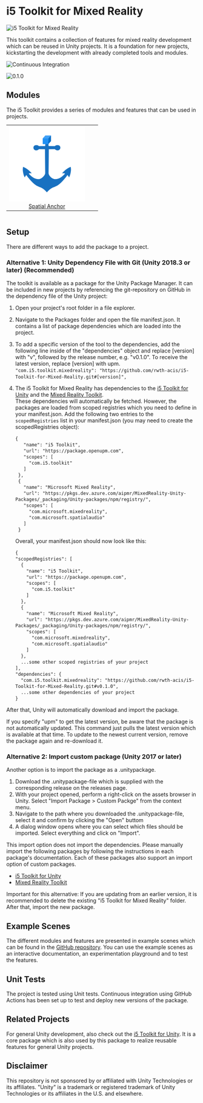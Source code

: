 # i5 Toolkit for Mixed Reality

![i5 Toolkit for Mixed Reality](https://raw.githubusercontent.com/rwth-acis/i5-Toolkit-for-Mixed-Reality/master/Logos/Logo%20wide.svg)

This toolkit contains a collection of features for mixed reality development which can be reused in Unity projects.
It is a foundation for new projects, kickstarting the development with already completed tools and modules.

![Continuous Integration](https://github.com/rwth-acis/i5-Toolkit-for-Mixed-Reality/workflows/Continuous%20Integration/badge.svg)

![0.1.0](https://img.shields.io/badge/version-0.1.0-blue)

## Modules

The i5 Toolkit provides a series of modules and features that can be used in projects.

<table style="text-align: center; vertical-align: middle">
    <tr>
        <td><a href="Documentation/resources/SpatialAnchor.md"><img src="Documentation/resources/ASALogo.png" alt="Spatial Anchor" style="width:200px"/><br/>Spatial Anchor</a></td>
        <td></td>
        <td></td>
    </tr>
</table>

<table style="text-align: center; vertical-align: middle">
</table>

## Setup

There are different ways to add the package to a project.

### Alternative 1: Unity Dependency File with Git (Unity 2018.3 or later) (Recommended)

The toolkit is available as a package for the Unity Package Manager.
It can be included in new projects by referencing the git-repository on GitHub in the dependency file of the Unity project:

1. Open your project's root folder in a file explorer.
2. Navigate to the Packages folder and open the file manifest.json.
   It contains a list of package dependencies which are loaded into the project.
3. To add a specific version of the tool to the dependencies, add the following line inside of the "dependencies" object and replace [version] with "v", followed by the release number, e.g. "v0.1.0".
   To receive the latest version, replace [version] with upm.
   `"com.i5.toolkit.mixedreality": "https://github.com/rwth-acis/i5-Toolkit-for-Mixed-Reality.git#[version]",`
4. The i5 Toolkit for Mixed Reality has dependencies to the [i5 Toolkit for Unity](https://github.com/rwth-acis/i5-Toolkit-for-Unity) and the [Mixed Reality Toolkit](https://github.com/microsoft/MixedRealityToolkit-Unity).   
   These dependencies will automatically be fetched.
   However, the packages are loaded from scoped registries which you need to define in your manifest.json.
   Add the following two entries to the `scopedRegistries` list in your manifest.json (you may need to create the scopedRegistries object):
   ```
   {
      "name": "i5 Toolkit",
      "url": "https://package.openupm.com",
      "scopes": [
        "com.i5.toolkit"
      ]
    },
    {
      "name": "Microsoft Mixed Reality",
      "url": "https://pkgs.dev.azure.com/aipmr/MixedReality-Unity-Packages/_packaging/Unity-packages/npm/registry/",
      "scopes": [
        "com.microsoft.mixedreality",
        "com.microsoft.spatialaudio"
      ]
    }
   ```
    
    Overall, your manifest.json should now look like this:
    ```
    {
    "scopedRegistries": [
      {
        "name": "i5 Toolkit",
        "url": "https://package.openupm.com",
        "scopes": [
          "com.i5.toolkit"
        ]
      },
      {
        "name": "Microsoft Mixed Reality",
        "url": "https://pkgs.dev.azure.com/aipmr/MixedReality-Unity-Packages/_packaging/Unity-packages/npm/registry/",
        "scopes": [
          "com.microsoft.mixedreality",
          "com.microsoft.spatialaudio"
        ]
      },
      ...some other scoped registries of your project
    ],
    "dependencies": {
      "com.i5.toolkit.mixedreality": "https://github.com/rwth-acis/i5-Toolkit-for-Mixed-Reality.git#v0.1.0",
      ...some other dependencies of your project
    }
    ```

After that, Unity will automatically download and import the package.

If you specify "upm" to get the latest version, be aware that the package is not automatically updated.
This command just pulls the latest version which is available at that time.
To update to the newest current version, remove the package again and re-download it.

### Alternative 2: Import custom package (Unity 2017 or later)

Another option is to import the package as a .unitypackage.

1. Download the .unitypackage-file which is supplied with the corresponding release on the releases page.
2. With your project opened, perform a right-click on the assets browser in Unity. Select "Import Package > Custom Packge" from the context menu.
3. Navigate to the path where you downloaded the .unitypackage-file, select it and confirm by clicking the "Open" buttom
4. A dialog window opens where you can select which files should be imported. Select everything and click on "Import".

This import option does not import the dependencies.
Please manually import the following packages by following the instructions in each package's documentation.
Each of these packages also support an import option of custom packages.
- [i5 Toolkit for Unity](https://github.com/rwth-acis/i5-Toolkit-for-Unity)
- [Mixed Reality Toolkit](https://github.com/microsoft/MixedRealityToolkit-Unity)

Important for this alternative: If you are updating from an earlier version, it is recommended to delete the existing "i5 Toolkit for Mixed Reality" folder.
After that, import the new package.

## Example Scenes

The different modules and features are presented in example scenes which can be found in the [GitHub repository](https://github.com/rwth-acis/i5-Toolkit-for-Unity).
You can use the example scenes as an interactive documentation, an experimentation playground and to test the features.

## Unit Tests
The project is tested using Unit tests.
Continuous integration using GitHub Actions has been set up to test and deploy new versions of the package.

## Related Projects

For general Unity development, also check out the [i5 Toolkit for Unity](https://github.com/rwth-acis/i5-Toolkit-for-Unity).
It is a core package which is also used by this package to realize reusable features for general Unity projects.

## Disclaimer

This repository is not sponsored by or affiliated with Unity Technologies or its affiliates.
"Unity" is a trademark or registered trademark of Unity Technologies or its affiliates in the U.S. and elsewhere.